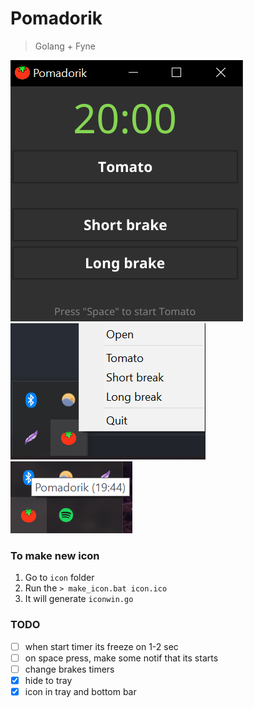 # Pomadorik

> Golang + Fyne 

![](https://github.com/Nikeweke/pomadorik/blob/master/screenshots/Screenshot_1.png)
![](https://github.com/Nikeweke/pomadorik/blob/master/screenshots/Screenshot_2.png)
![](https://github.com/Nikeweke/pomadorik/blob/master/screenshots/Screenshot_3.png)

### To make new icon 

1. Go to `icon` folder
2. Run the `> make_icon.bat icon.ico`
3. It will generate `iconwin.go` 

### TODO

* [ ] when start timer its freeze on 1-2 sec
* [ ] on space press, make some notif that its starts
* [ ] change brakes timers 
* [x] hide to tray
* [x] icon in tray and bottom bar 